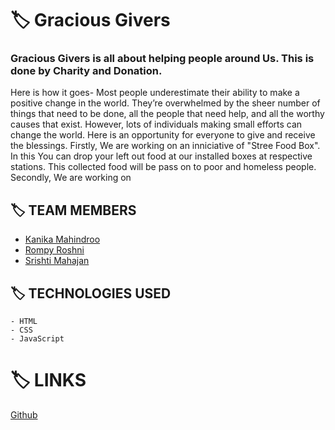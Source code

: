 # :label: Gracious Givers
### Gracious Givers is all about helping people around Us. This is done by Charity and Donation. 
Here is how it goes- Most people underestimate their ability to make a positive change in the world. They’re overwhelmed by the sheer number of things that need to be done, all the people that need help, and all the worthy causes that exist. However, lots of individuals making small efforts can change the world. Here is an opportunity for everyone to give and receive the blessings.
Firstly, We are working on an inniciative of "Stree Food Box". In this You can drop your left out food at our installed boxes at respective stations. This collected food will be pass on to poor and homeless people.
Secondly, We are working on 


## :label: TEAM MEMBERS
   - [Kanika Mahindroo](https://github.com/119kanika)
   - [Rompy Roshni](https://github.com/rompyroshni31)
   - [Srishti Mahajan](https://github.com/charu-878)

## :label: TECHNOLOGIES USED
```
- HTML
- CSS
- JavaScript
```

# :label: LINKS
 [Github](https://119kanika.github.io/Gracious-Givers/)
 
